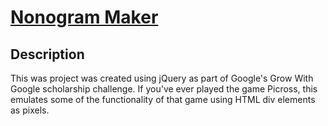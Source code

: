 # [Nonogram Maker](http://nonogram.surge.sh/)

## Description

This was project was created using jQuery as part of Google's Grow With Google scholarship challenge. If you've ever played the game Picross, this emulates some of the functionality of that game using HTML div elements as pixels.

